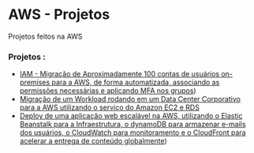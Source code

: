 # AWS - Projetos
Projetos feitos na AWS

### Projetos :
  - [IAM - Migração de Aproximadamente 100 contas de usuários on-premises para a AWS, de forma automatizada, associando as permissões necessárias e aplicando MFA nos grupos](iam/multiplos-usuarios/README.md))
  - [Migração de um Workload rodando em um Data Center Corporativo para a AWS utilizando o serviço do Amazon EC2 e RDS](https://github.com/phillrog/migracao-onpremise-aws/blob/main/README.md)
- [Deploy de uma aplicação web escalável na AWS, utilizando o Elastic Beanstalk para a Infraestrutura, o dynamoDB para armazenar e-mails dos usuários, o CloudWatch para monitoramento e o CloudFront para acelerar a entrega de conteúdo globalmente](app-aws-2/README.md))

